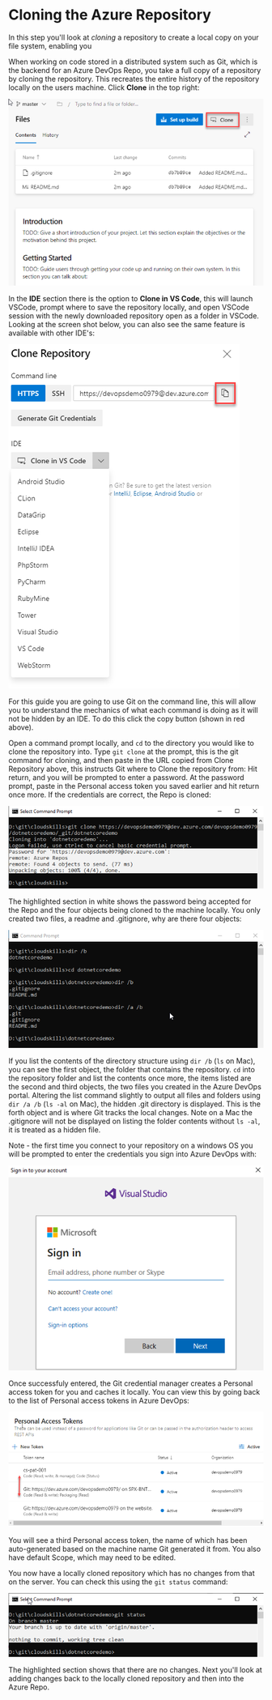 # Cloning the Azure Repository

In this step you'll look at _cloning_ a repository to create a local copy on your file system, enabling you

When working on code stored in a distributed system such as Git, which is the backend for an Azure DevOps Repo, you take a full copy of a repository by cloning the repository. This recreates the entire history of the repository locally on the users machine. Click **Clone** in the top right:

![Git clone url](.gitbook/assets/step2-azuredevops-gitcloneurl.png)

In the **IDE** section there is the option to **Clone in VS Code**, this will launch VSCode, prompt where to save the repository locally, and open VSCode session with the newly downloaded repository open as a folder in VSCode. Looking at the screen shot below, you can also see the same feature is available with other IDE's:

![Git clone url](.gitbook/assets/step2-azuredevops-gitcloneoption.png)

For this guide you are going to use Git on the command line, this will allow you to understand the mechanics of what each command is doing as it will not be hidden by an IDE. To do this click the copy button \(shown in red above\).

Open a command prompt locally, and `cd` to the directory you would like to clone the repository into. Type `git clone` at the prompt, this is the git command for cloning, and then paste in the URL copied from Clone Repository above, this instructs Git where to Clone the repository from: Hit return, and you will be prompted to enter a password. At the password prompt, paste in the Personal access token you saved earlier and hit return once more. If the credentials are correct, the Repo is cloned:

![Git clone command](.gitbook/assets/step2-azuredevops-gitclonecommand.png)

The highlighted section in white shows the password being accepted for the Repo and the four objects being cloned to the machine locally. You only created two files, a readme and .gitignore, why are there four objects:

![Git file structure](.gitbook/assets/step2-azuredevops-gitclonefilestructure.png)

If you list the contents of the directory structure using `dir /b` \(`ls` on Mac\), you can see the first object, the folder that contains the repository. `cd` into the repository folder and list the contents once more, the items listed are the second and third objects, the two files you created in the Azure DevOps portal. Altering the list command slightly to output all files and folders using `dir /a /b` \(`ls -al` on Mac\), the hidden .git directory is displayed. This is the forth object and is where Git tracks the local changes. Note on a Mac the .gitignore will not be displayed on listing the folder contents without `ls -al`, it is treated as a hidden file.

Note - the first time you connect to your repository on a windows OS you will be prompted to enter the credentials you sign into Azure DevOps with:

![Git status credentials](.gitbook/assets/step2-azuredevops-entercredentials.png)

Once successfuly entered, the Git credential manager creates a Personal access token for you and caches it locally. You can view this by going back to the list of Personal access tokens in Azure DevOps:

![PAT list after Git credentials manager](.gitbook/assets/step2-azuredevops-patlistaftergitcredman.png)

You will see a third Personal access token, the name of which has been auto-generated based on the machine name Git generated it from. You also have default Scope, which may need to be edited.

You now have a locally cloned repository which has no changes from that on the server. You can check this using the `git status` command:

![Git status command](.gitbook/assets/step2-azuredevops-gitstatusnochanges.png)

The highlighted section shows that there are no changes. Next you'll look at adding changes back to the locally cloned repository and then into the Azure Repo.

